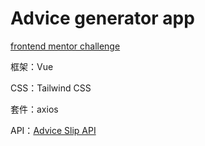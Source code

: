 # Advice generator app

[frontend mentor challenge](https://www.frontendmentor.io/challenges/advice-generator-app-QdUG-13db)

框架：Vue

CSS：Tailwind CSS

套件：axios

API：[Advice Slip API](https://api.adviceslip.com)
